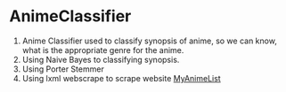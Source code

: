 # AnimeClassifier
1. Anime Classifier used to classify synopsis of anime, so we can know, what is the appropriate genre for the anime. 
2. Using Naive Bayes to classifying synopsis.
3. Using Porter Stemmer
4. Using lxml webscrape to scrape website [MyAnimeList](https://myanimelist.net/anime.php)

